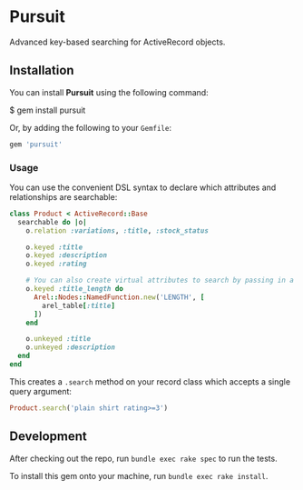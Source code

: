 # Pursuit

Advanced key-based searching for ActiveRecord objects.

## Installation

You can install **Pursuit** using the following command:

  $ gem install pursuit

Or, by adding the following to your `Gemfile`:

```ruby
gem 'pursuit'
```

### Usage

You can use the convenient DSL syntax to declare which attributes and relationships are searchable:

```ruby
class Product < ActiveRecord::Base
  searchable do |o|
    o.relation :variations, :title, :stock_status

    o.keyed :title
    o.keyed :description
    o.keyed :rating

    # You can also create virtual attributes to search by passing in a block that returns an arel node.
    o.keyed :title_length do
      Arel::Nodes::NamedFunction.new('LENGTH', [
        arel_table[:title]
      ])
    end

    o.unkeyed :title
    o.unkeyed :description
  end
end
```

This creates a ```.search``` method on your record class which accepts a single query argument:

```ruby
Product.search('plain shirt rating>=3')
```

## Development

After checking out the repo, run `bundle exec rake spec` to run the tests.

To install this gem onto your machine, run `bundle exec rake install`.
